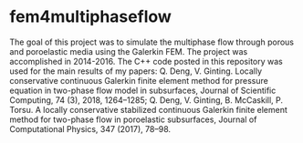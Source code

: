 # fem4multiphaseflow
The goal of this project was to simulate the multiphase flow through porous and poroelastic media using the Galerkin FEM.  The project was accomplished in 2014-2016.  The C++ code posted in this repository was used for the main results of my papers: Q. Deng, V. Ginting. Locally conservative continuous Galerkin finite element method for pressure equation in two-phase flow model in subsurfaces, Journal of Scientific Computing, 74 (3), 2018, 1264–1285; Q. Deng, V. Ginting, B. McCaskill, P. Torsu. A locally conservative stabilized continuous Galerkin finite element method for two-phase flow in poroelastic subsurfaces, Journal of Computational Physics, 347 (2017), 78–98.
